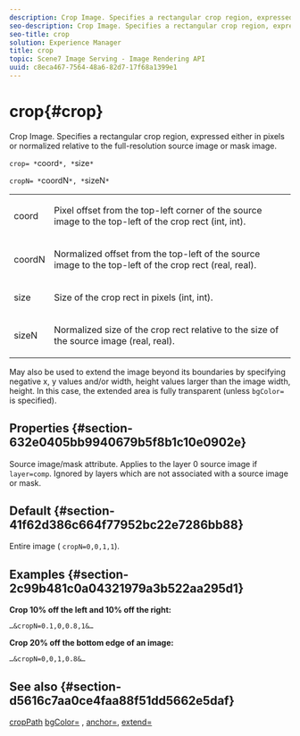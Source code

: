 ```yaml
---
description: Crop Image. Specifies a rectangular crop region, expressed either in pixels or normalized relative to the full-resolution source image or mask image.
seo-description: Crop Image. Specifies a rectangular crop region, expressed either in pixels or normalized relative to the full-resolution source image or mask image.
seo-title: crop
solution: Experience Manager
title: crop
topic: Scene7 Image Serving - Image Rendering API
uuid: c8eca467-7564-48a6-82d7-17f68a1399e1
---
```


# crop{#crop}

Crop Image. Specifies a rectangular crop region, expressed either in pixels or normalized relative to the full-resolution source image or mask image.

 `crop= *`coord`*, *`size`*`

`cropN= *`coordN`*, *`sizeN`*`

<table id="simpletable_472A9AD67AA64419B0877B0535F8B14A"> 
 <tr class="strow"> 
  <td class="stentry"> <p><span class="codeph"> <span class="varname"> coord</span></span> </p> </td> 
  <td class="stentry"> <p>Pixel offset from the top-left corner of the source image to the top-left of the crop rect (int, int). </p></td> 
 </tr> 
 <tr class="strow"> 
  <td class="stentry"> <p><span class="codeph"> <span class="varname"> coordN</span></span> </p> </td> 
  <td class="stentry"> <p>Normalized offset from the top-left of the source image to the top-left of the crop rect (real, real). </p></td> 
 </tr> 
 <tr class="strow"> 
  <td class="stentry"> <p><span class="codeph"> <span class="varname"> size</span></span> </p></td> 
  <td class="stentry"> <p>Size of the crop rect in pixels (int, int). </p></td> 
 </tr> 
 <tr class="strow"> 
  <td class="stentry"> <p><span class="codeph"> <span class="varname"> sizeN</span></span> </p></td> 
  <td class="stentry"> <p>Normalized size of the crop rect relative to the size of the source image (real, real). </p></td> 
 </tr> 
</table>

May also be used to extend the image beyond its boundaries by specifying negative x, y values and/or width, height values larger than the image width, height. In this case, the extended area is fully transparent (unless `bgColor=` is specified).

## Properties {#section-632e0405bb9940679b5f8b1c10e0902e}

Source image/mask attribute. Applies to the layer 0 source image if `layer=comp`. Ignored by layers which are not associated with a source image or mask.

## Default {#section-41f62d386c664f77952bc22e7286bb88}

Entire image ( `cropN=0,0,1,1`).

## Examples {#section-2c99b481c0a04321979a3b522aa295d1}

**Crop 10% off the left and 10% off the right:**

`…&cropN=0.1,0,0.8,1&…`

**Crop 20% off the bottom edge of an image:**

`…&cropN=0,0,1,0.8&…`

## See also {#section-d5616c7aa0ce4faa88f51dd5662e5daf}

[cropPath](/help/aem-is-ir-api/is-api/http-ref/image-serving-api-ref/c-http-protocol-reference/c-command-reference/r-croppath.md) [bgColor=](../../../../../is-api/http-ref/image-serving-api-ref/c-http-protocol-reference/c-command-reference/r-bgcolor.md#reference-441371ba4ef54fe781887c5ae448f6ab) , [anchor=](../../../../../is-api/http-ref/image-serving-api-ref/c-http-protocol-reference/c-command-reference/r-anchor.md#reference-6661e548ab284b82828d8d94c8ddeb7c), [extend=](../../../../../is-api/http-ref/image-serving-api-ref/c-http-protocol-reference/c-command-reference/r-extend.md#reference-7e9156beb285459d830e2d56782a74ac) 

